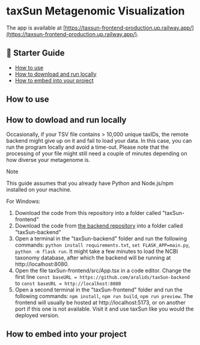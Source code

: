 # taxSun Metagenomic Visualization

The app is available at [https://taxsun-frontend-production.up.railway.app/](https://taxsun-frontend-production.up.railway.app/).

## 📃 Starter Guide

- [How to use](#how-to-use)
- [How to download and run locally](#how-to-download-and-run-locally)
- [How to embed into your project](#how-to-embed-into-your-project)

## How to use

## How to dowload and run locally

Occasionally, if your TSV file contains > 10,000 unique taxIDs, the remote backend might give up on it and fail to load your data. In this case, you can run the program locally and avoid a time-out. Please note that the processing of your file might still need a couple of minutes depending on how diverse your metagenome is.

> [!NOTE]
> This guide assumes that you already have Python and Node.js/npm installed on your machine.

For Windows:

1. Download the code from this repository into a folder called "taxSun-frontend"
2. Download the code from [the backend repository](https://github.com/aralids/taxSun-backend) into a folder called "taxSun-backend"
3. Open a terminal in the "taxSun-backend" folder and run the following commands: `python install requirements.txt`, `set FLASK_APP=main.py`, `python -m flask run`. It might take a few minutes to load the NCBI taxonomy database, after which the backend will be running at http://localhost:8080.
4. Open the file taxSun-frontend/src/App.tsx in a code editor. Change the first line `const baseURL = https://github.com/aralids/taxSun-backend` to `const baseURL = http://localhost:8080`
5. Open a second terminal in the "taxSun-frontend" folder and run the following commands: `npm install`, `npm run build`, `npm run preview`. The frontend will usually be hosted at http://localhost:5173, or on another port if this one is not available. Visit it and use taxSun like you would the deployed version.

## How to embed into your project
